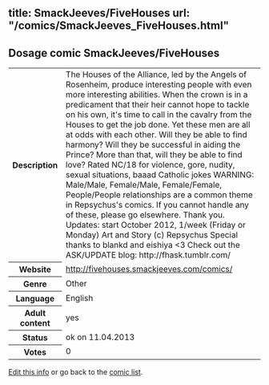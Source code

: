 title: SmackJeeves/FiveHouses
url: "/comics/SmackJeeves_FiveHouses.html"
---
Dosage comic SmackJeeves/FiveHouses
-----------------------------------------

<table class="comicinfo">
<tr>
<th>Description</th><td>The Houses of the Alliance, led by the Angels of Rosenheim, produce interesting people with even more interesting abilities. When the crown is in a predicament that their heir cannot hope to tackle on his own, it's time to call in the cavalry from the Houses to get the job done. Yet these men are all at odds with each other. Will they be able to find harmony? Will they be successful in aiding the Prince? More than that, will they be able to find love? Rated NC/18 for violence, gore, nudity, sexual situations, baaad Catholic jokes WARNING: Male/Male, Female/Male, Female/Female, People/People relationships are a common theme in Repsychus's comics. If you cannot handle any of these, please go elsewhere. Thank you. Updates: start October 2012, 1/week (Friday or Monday) Art and Story (c) Repsychus Special thanks to blankd and eishiya &lt;3 Check out the ASK/UPDATE blog: http://fhask.tumblr.com/</td>
</tr>
<tr>
<th>Website</th><td><a href="http://fivehouses.smackjeeves.com/comics/">http://fivehouses.smackjeeves.com/comics/</a></td>
</tr>
<tr>
<th>Genre</th><td>Other</td>
</tr>
<tr>
<th>Language</th><td>English</td>
</tr>
<tr>
<th>Adult content</th><td>yes</td>
</tr>
<tr>
<th>Status</th><td>ok on 11.04.2013</td>
</tr>
<tr>
<th>Votes</th><td>0</div></td>
</tr>
</table>

[Edit this info](/comics/SmackJeeves_FiveHouses_edit.html) or go back to the [comic list](../comic-index.html).
